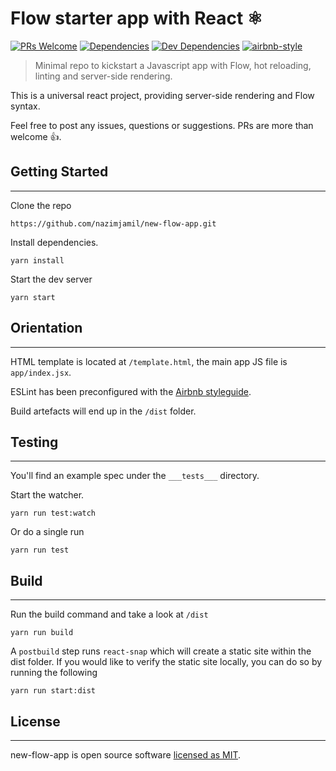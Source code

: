 # Flow starter app with React ⚛️


[![PRs Welcome](https://img.shields.io/badge/PRs-welcome-brightgreen.svg?style=flat-square)](http://makeapullrequest.com)
[![Dependencies](https://david-dm.org/nazimjamil/new-flow-app/status.svg)](https://david-dm.org/nazimjamil/new-flow-app/status.svg)
[![Dev Dependencies](https://david-dm.org/nazimjamil/new-flow-app/dev-status.svg)](https://david-dm.org/nazimjamil/new-flow-app/dev-status.svg)
[![airbnb-style](https://img.shields.io/badge/eslint-airbnb-4B32C3.svg)](https://github.com/airbnb/javascript)

> Minimal repo to kickstart a Javascript app with Flow, hot reloading, linting and server-side rendering.

This is a universal react project, providing server-side rendering and Flow syntax.

Feel free to post any issues, questions or suggestions. PRs are more than welcome 👍.

## Getting Started

---

Clone the repo

```
https://github.com/nazimjamil/new-flow-app.git
```


Install dependencies.
```
yarn install
```

Start the dev server
```
yarn start
```

## Orientation

---

HTML template is located at `/template.html`, the main app JS file is `app/index.jsx`.

ESLint has been preconfigured with the [Airbnb styleguide](http://airbnb.io/javascript).

Build artefacts will end up in the `/dist` folder.

## Testing

---

You'll find an example spec under the `___tests___` directory.

Start the watcher.
```
yarn run test:watch
```

Or do a single run
```
yarn run test
```

## Build

---

Run the build command and take a look at `/dist`
```
yarn run build
```

A `postbuild` step runs `react-snap` which will create a static site within the dist folder.
If you would like to verify the static site locally, you can do so by running the following
```
yarn run start:dist
```

## License

---

new-flow-app is open source software [licensed as MIT](https://github.com/nazimjamil.com/new-flow-app/blob/master/license).
